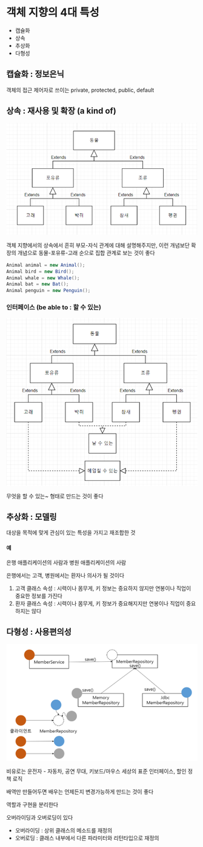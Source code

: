# 객체 지향의 4대 특성

- 캡슐화
- 상속
- 추상화
- 다형성

## 캡슐화 : 정보은닉

객체의 접근 제어자로 쓰이는 private, protected, public, default

## 상속 : 재사용 및 확장 (a kind of)

<img src="https://github.com/Geol2/Today-I-Learned/blob/main/Java/images/extends-2.png" />

객체 지향에서의 상속에서 흔히 부모-자식 관계에 대해 설명해주지만, 이런 개념보단 확장의 개념으로 동물-포유류-고래 순으로 집합 관계로 보는 것이 좋다

```java
Animal animal = new Animal();
Animal bird = new Bird();
Animal whale = new Whale();
Animal bat = new Bat();
Animal penguin = new Penguin();
```

### 인터페이스 (be able to : 할 수 있는)

<img src="https://github.com/Geol2/Today-I-Learned/blob/main/Java/images/extends-3.png" />

무엇을 할 수 있는~ 형태로 만드는 것이 좋다

## 추상화 : 모델링

대상을 목적에 맞게 관심이 있는 특성을 가지고 재조합한 것

#### 예

은행 애플리케이션의 사람과 병원 애플리케이션의 사람

은행에서는 고객, 병원에서는 환자나 의사가 될 것이다

1. 고객 클래스 속성 : 시력이나 몸무게, 키 정보는 중요하지 않지만 연봉이나 직업이 중요한 정보를 가진다
2. 환자 클래스 속성 : 시력이나 몸무게, 키 정보가 중요해지지만 연봉이나 직업이 중요하지는 않다

## 다형성 : 사용편의성

<img src="https://github.com/Geol2/Today-I-Learned/blob/main/Java/images/polymorphism-1.png" />

비유로는 운전자 - 자동차, 공연 무대, 키보드/마우스 세상의 표준 인터페이스, 할인 정책 로직

배역만 만들어두면 배우는 언제든지 변경가능하게 만드는 것이 좋다

역할과 구현을 분리한다

오버라이딩과 오버로딩이 있다

- 오버라이딩 : 상위 클래스의 메소드를 재정의
- 오버로딩 : 클래스 내부에서 다른 파라미터와 리턴타입으로 재정의

